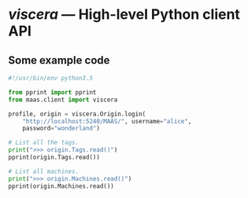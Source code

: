 <h1><em>viscera</em> &mdash; High-level Python client API</h1>


## Some example code

```python
#!/usr/bin/env python3.5

from pprint import pprint
from maas.client import viscera

profile, origin = viscera.Origin.login(
    "http://localhost:5240/MAAS/", username="alice",
    password="wonderland")

# List all the tags.
print(">>> origin.Tags.read()")
pprint(origin.Tags.read())

# List all machines.
print(">>> origin.Machines.read()")
pprint(origin.Machines.read())
```
